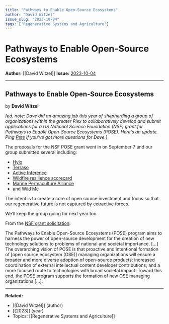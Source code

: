 ```yaml
---
title: "Pathways to Enable Open-Source Ecosystems"
author: "David Witzel"
issue_slug: "2023-10-04"
tags: ['Regenerative Systems and Agriculture']
---
```


# Pathways to Enable Open-Source Ecosystems

**Author:** [[David Witzel]]
**Issue:** [2023-10-04](https://plex.collectivesensecommons.org/2023-10-04/)

---

## Pathways to Enable Open-Source Ecosystems
by **David Witzel**

*[ed. note: Dave did an amazing job this year of shepherding a group of organizations within the greater Plex to collaboratively develop and submit applications for a US National Science Foundation (NSF) grant for Pathways to Enable Open-Source Ecosystems (POSE). Here's an update. Ping [Pete](mailto:kaminski@istori.com) if you've got more questions for Dave.]*

The proposals for the NSF POSE grant went in on September 7 and our group submitted several including:

-  [Hylo](https://www.hylo.com/)
- [Terraso](https://terraso.org/)
- [Active Inference](https://www.activeinference.org/)
- [Wildfire resilience scorecard](https://www.preventionweb.net/publication/wildfire-resilience-scorecard)
- [Marine Permaculture Alliance](https://www.climatefoundation.org/marine-permaculture.html)
- and [Wild Me](https://www.wildme.org/)

The intent is to create a core of open source investment and focus so that our regenerative future is not captured by extractive forces.

We’ll keep the group going for next year too.

From the [NSF grant solicitation](https://www.nsf.gov/pubs/2023/nsf23556/nsf23556.htm):

The Pathways to Enable Open-Source Ecosystems (POSE) program aims to harness the power of open-source development for the creation of new technology solutions to problems of national and societal importance. [...] The overarching vision of POSE is that proactive and intentional formation of [open source ecosystem (OSE)] managing organizations will ensure a broader and more diverse adoption of open-source products; increased coordination of external intellectual content developer contributions; and a more focused route to technologies with broad societal impact. Toward this end, the POSE program supports the formation of new OSE managing organizations [...].

---

**Related:**
- [[David Witzel]] (author)
- [[2023]] (year)
- Topics: [[Regenerative Systems and Agriculture]]

